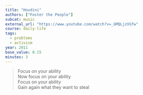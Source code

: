 ```yaml
---
title: "Houdini"
authors: ["Foster the People"]
subcat: music
external_url: "https://www.youtube.com/watch?v=_GMQLjzVGfw"
course: daily-life
tags:
  - problems
  - activism
year: 2011
base_value: 0.15
minutes: 3
---
```


> Focus on your ability  
Now focus on your ability  
Focus on your ability  
Gain again what they want to steal
